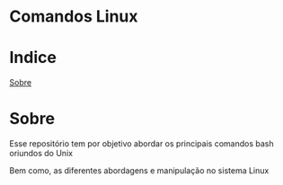 # Comandos Linux

# Indice

<a href="#Sobre">Sobre</a></br>


# Sobre

<p>Esse repositório tem por objetivo abordar os principais comandos bash oriundos do Unix</p>
<p>Bem como, as diferentes abordagens e manipulação no sistema Linux
